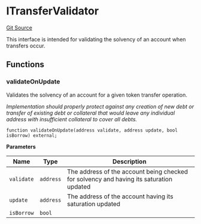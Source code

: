 # ITransferValidator
[Git Source](https://github.com/Ammalgam-Protocol/core-v1/blob/0225322e5b1d4d1ce3ec3ffc220dfd4d8afaf521/contracts/interfaces/callbacks/ITransferValidator.sol)

This interface is intended for validating the solvency of an account when transfers occur.


## Functions
### validateOnUpdate

Validates the solvency of an account for a given token transfer operation.

*Implementation should properly protect against any creation of new debt or transfer
of existing debt or collateral that would leave any individual address with insufficient collateral to cover all debts.*


```solidity
function validateOnUpdate(address validate, address update, bool isBorrow) external;
```
**Parameters**

|Name|Type|Description|
|----|----|-----------|
|`validate`|`address`|The address of the account being checked for solvency and having its saturation updated|
|`update`|`address`|The address of the account having its saturation updated|
|`isBorrow`|`bool`||


